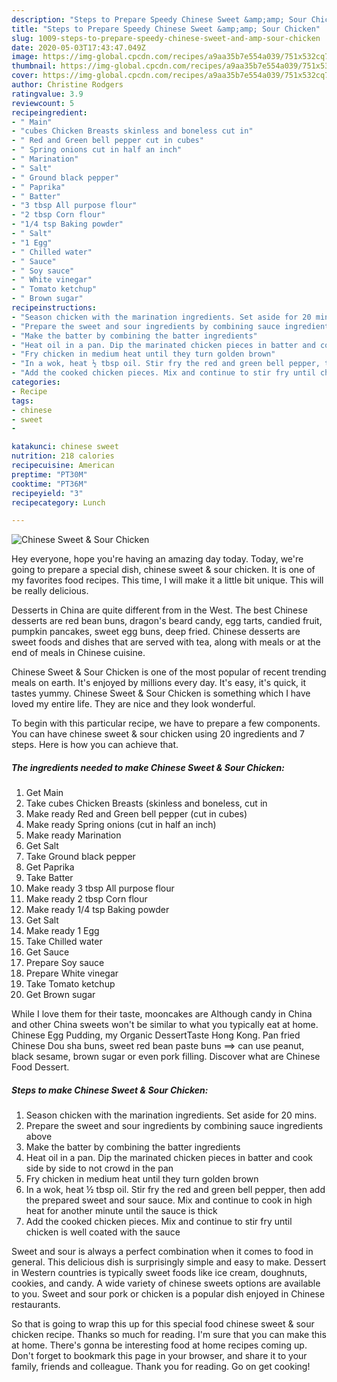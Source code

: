 ```yaml
---
description: "Steps to Prepare Speedy Chinese Sweet &amp;amp; Sour Chicken"
title: "Steps to Prepare Speedy Chinese Sweet &amp;amp; Sour Chicken"
slug: 1009-steps-to-prepare-speedy-chinese-sweet-and-amp-sour-chicken
date: 2020-05-03T17:43:47.049Z
image: https://img-global.cpcdn.com/recipes/a9aa35b7e554a039/751x532cq70/chinese-sweet-sour-chicken-recipe-main-photo.jpg
thumbnail: https://img-global.cpcdn.com/recipes/a9aa35b7e554a039/751x532cq70/chinese-sweet-sour-chicken-recipe-main-photo.jpg
cover: https://img-global.cpcdn.com/recipes/a9aa35b7e554a039/751x532cq70/chinese-sweet-sour-chicken-recipe-main-photo.jpg
author: Christine Rodgers
ratingvalue: 3.9
reviewcount: 5
recipeingredient:
- " Main"
- "cubes Chicken Breasts skinless and boneless cut in"
- " Red and Green bell pepper cut in cubes"
- " Spring onions cut in half an inch"
- " Marination"
- " Salt"
- " Ground black pepper"
- " Paprika"
- " Batter"
- "3 tbsp All purpose flour"
- "2 tbsp Corn flour"
- "1/4 tsp Baking powder"
- " Salt"
- "1 Egg"
- " Chilled water"
- " Sauce"
- " Soy sauce"
- " White vinegar"
- " Tomato ketchup"
- " Brown sugar"
recipeinstructions:
- "Season chicken with the marination ingredients. Set aside for 20 mins."
- "Prepare the sweet and sour ingredients by combining sauce ingredients above"
- "Make the batter by combining the batter ingredients"
- "Heat oil in a pan. Dip the marinated chicken pieces in batter and cook side by side to not crowd in the pan"
- "Fry chicken in medium heat until they turn golden brown"
- "In a wok, heat ½ tbsp oil. Stir fry the red and green bell pepper, then add the prepared sweet and sour sauce. Mix and continue to cook in high heat for another minute until the sauce is thick"
- "Add the cooked chicken pieces. Mix and continue to stir fry until chicken is well coated with the sauce"
categories:
- Recipe
tags:
- chinese
- sweet
- 

katakunci: chinese sweet  
nutrition: 218 calories
recipecuisine: American
preptime: "PT30M"
cooktime: "PT36M"
recipeyield: "3"
recipecategory: Lunch

---
```



![Chinese Sweet &amp; Sour Chicken](https://img-global.cpcdn.com/recipes/a9aa35b7e554a039/751x532cq70/chinese-sweet-sour-chicken-recipe-main-photo.jpg)

Hey everyone, hope you're having an amazing day today. Today, we're going to prepare a special dish, chinese sweet &amp; sour chicken. It is one of my favorites food recipes. This time, I will make it a little bit unique. This will be really delicious.

Desserts in China are quite different from in the West. The best Chinese desserts are red bean buns, dragon&#39;s beard candy, egg tarts, candied fruit, pumpkin pancakes, sweet egg buns, deep fried. Chinese desserts are sweet foods and dishes that are served with tea, along with meals or at the end of meals in Chinese cuisine.

Chinese Sweet &amp; Sour Chicken is one of the most popular of recent trending meals on earth. It's enjoyed by millions every day. It's easy, it's quick, it tastes yummy. Chinese Sweet &amp; Sour Chicken is something which I have loved my entire life. They are nice and they look wonderful.


To begin with this particular recipe, we have to prepare a few components. You can have chinese sweet &amp; sour chicken using 20 ingredients and 7 steps. Here is how you can achieve that.

<!--inarticleads1-->

##### The ingredients needed to make Chinese Sweet &amp; Sour Chicken:

1. Get  Main
1. Take cubes Chicken Breasts (skinless and boneless, cut in
1. Make ready  Red and Green bell pepper (cut in cubes)
1. Make ready  Spring onions (cut in half an inch)
1. Make ready  Marination
1. Get  Salt
1. Take  Ground black pepper
1. Get  Paprika
1. Take  Batter
1. Make ready 3 tbsp All purpose flour
1. Make ready 2 tbsp Corn flour
1. Make ready 1/4 tsp Baking powder
1. Get  Salt
1. Make ready 1 Egg
1. Take  Chilled water
1. Get  Sauce
1. Prepare  Soy sauce
1. Prepare  White vinegar
1. Take  Tomato ketchup
1. Get  Brown sugar


While I love them for their taste, mooncakes are Although candy in China and other China sweets won&#39;t be similar to what you typically eat at home. Chinese Egg Pudding, my Organic DessertTaste Hong Kong. Pan fried Chinese Dou sha buns, sweet red bean paste buns ==&gt; can use peanut, black sesame, brown sugar or even pork filling. Discover what are Chinese Food Dessert. 

<!--inarticleads2-->

##### Steps to make Chinese Sweet &amp; Sour Chicken:

1. Season chicken with the marination ingredients. Set aside for 20 mins.
1. Prepare the sweet and sour ingredients by combining sauce ingredients above
1. Make the batter by combining the batter ingredients
1. Heat oil in a pan. Dip the marinated chicken pieces in batter and cook side by side to not crowd in the pan
1. Fry chicken in medium heat until they turn golden brown
1. In a wok, heat ½ tbsp oil. Stir fry the red and green bell pepper, then add the prepared sweet and sour sauce. Mix and continue to cook in high heat for another minute until the sauce is thick
1. Add the cooked chicken pieces. Mix and continue to stir fry until chicken is well coated with the sauce


Sweet and sour is always a perfect combination when it comes to food in general. This delicious dish is surprisingly simple and easy to make. Dessert in Western countries is typically sweet foods like ice cream, doughnuts, cookies, and candy. A wide variety of chinese sweets options are available to you. Sweet and sour pork or chicken is a popular dish enjoyed in Chinese restaurants. 

So that is going to wrap this up for this special food chinese sweet &amp; sour chicken recipe. Thanks so much for reading. I'm sure that you can make this at home. There's gonna be interesting food at home recipes coming up. Don't forget to bookmark this page in your browser, and share it to your family, friends and colleague. Thank you for reading. Go on get cooking!
